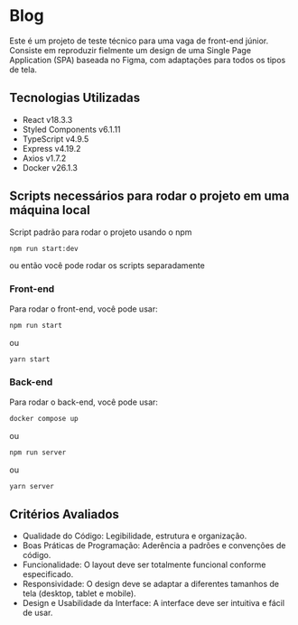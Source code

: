 # Blog

Este é um projeto de teste técnico para uma vaga de front-end júnior. Consiste em reproduzir fielmente um design de uma Single Page Application (SPA) baseada no Figma, com adaptações para todos os tipos de tela.

## Tecnologias Utilizadas

- React v18.3.3
- Styled Components v6.1.11
- TypeScript v4.9.5
- Express v4.19.2
- Axios v1.7.2
- Docker v26.1.3

## Scripts necessários para rodar o projeto em uma máquina local

Script padrão para rodar o projeto usando o npm

```bash
npm run start:dev
``` 

ou então você pode rodar os scripts separadamente 

### Front-end

Para rodar o front-end, você pode usar:

```bash
npm run start
``` 

ou

```bash
yarn start
``` 

### Back-end

Para rodar o back-end, você pode usar:

```bash
docker compose up
```

ou

```bash
npm run server
``` 

ou

```bash
yarn server
``` 

## Critérios Avaliados

  * Qualidade do Código: Legibilidade, estrutura e organização.
  * Boas Práticas de Programação: Aderência a padrões e convenções de código.
  * Funcionalidade: O layout deve ser totalmente funcional conforme especificado.
  * Responsividade: O design deve se adaptar a diferentes tamanhos de tela (desktop, tablet e mobile).
  * Design e Usabilidade da Interface: A interface deve ser intuitiva e fácil de usar.
